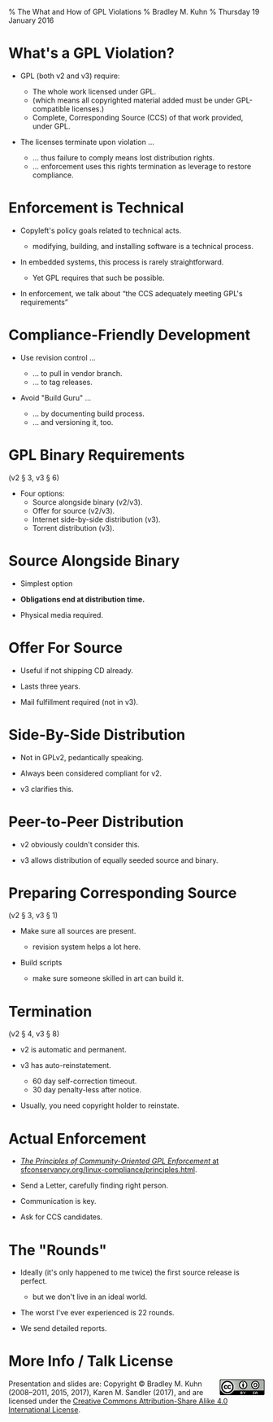 % The What and How of GPL Violations
% Bradley M. Kuhn
% Thursday  19 January 2016

# What's a GPL Violation?

+ GPL (both v2 and v3) require:
     + The whole work licensed under GPL.
     + (which means all copyrighted material added must be under
       GPL-compatible licenses.)
     + Complete, Corresponding Source (CCS) of that work provided, under GPL.

+ The licenses terminate upon violation &hellip;
     + &hellip; thus failure to comply means lost distribution rights.
     + &hellip; enforcement uses this rights termination as leverage to
       restore compliance.

# Enforcement is Technical

+ Copyleft's policy goals related to technical acts.
     + modifying, building, and installing software is a technical process.

+ In embedded systems, this process is rarely straightforward.
     + Yet GPL requires that such be possible.

+ In enforcement, we talk about &ldquo;the CCS adequately meeting GPL's requirements&rdquo;

# Compliance-Friendly Development

+ Use revision control ...
    - ... to pull in vendor branch.
    - ... to tag releases.

+ Avoid "Build Guru" ...
    - ... by documenting build process.
    - ... and versioning it, too.

# GPL Binary Requirements

(v2 &sect; 3, v3 &sect; 6)

+ Four options:
    - Source alongside binary (v2/v3).
    - Offer for source (v2/v3).
    - Internet side-by-side distribution (v3).
    - Torrent distribution (v3).

# Source Alongside Binary

+ Simplest option

+ **Obligations end at distribution time.**

+ Physical media required.

# Offer For Source

+ Useful if not shipping CD already.

+ Lasts three years.

+ Mail fulfillment required (not in v3).

# Side-By-Side Distribution

+ Not in GPLv2, pedantically speaking.

+ Always been considered compliant for v2.

+ v3 clarifies this.

# Peer-to-Peer Distribution 

+ v2 obviously couldn't consider this.

+ v3 allows distribution of equally seeded source and binary.

# Preparing Corresponding Source

(v2 &sect; 3, v3 &sect; 1)

+ Make sure all sources are present.
     - revision system helps a lot here.

+ Build scripts
     - make sure someone skilled in art can build it.

# Termination

(v2 &sect; 4, v3 &sect; 8)

+ v2 is automatic and permanent.

+ v3 has auto-reinstatement.
    - 60 day self-correction timeout.
    - 30 day penalty-less after notice.

+ Usually, you need copyright holder to reinstate.

#  Actual Enforcement

+ [*The Principles of Community-Oriented GPL Enforcement* at sfconservancy.org/linux-compliance/principles.html](https://sfconservancy.org/linux-compliance/principles.html).

+ Send a Letter, carefully finding right person.

+ Communication is key.

+ Ask for CCS candidates.


# The "Rounds"

+ Ideally (it's only happened to me twice) the first source release is
  perfect.
     + but we don't live in an ideal world.

+ The worst I've ever experienced is 22 rounds.

+ We send detailed reports.
# More Info / Talk License

<img align="right" src="cc-by-sa-4-0_88x31.png" />


<span class="fitonslide">
<p>Presentation and slides are: Copyright &copy; Bradley M. Kuhn (2008&ndash;2011, 2015, 2017), Karen M. Sandler (2017), and are licensed under the <a rel="license" href="https://creativecommons.org/licenses/by-sa/4.0/legalcode">Creative Commons Attribution-Share Alike 4.0 International License</a>. </p>
</span>
